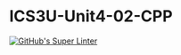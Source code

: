 # ICS3U-Unit4-02-CPP
[![GitHub's Super Linter](https://github.com/Yiyun-Qin/ICS3U-Unit4-02-CPP/workflows/GitHub's%20Super%20Linter/badge.svg)](https://github.com/Yiyun-Qin/ICS3U-Unit4-02-CPP/actions)
